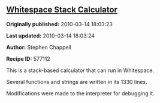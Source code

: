 ## [Whitespace Stack Calculator](https://code.activestate.com/recipes/577112-whitespace-stack-calculator)

**Originally published:** 2010-03-14 18:03:23

**Last updated:** 2010-03-14 18:03:24

**Author:** Stephen Chappell

**Recipe ID:** 577112

This is a stack-based calculator that can run in Whitespace.

Several functions and strings are written in its 1330 lines.

Modifications were made to the interpreter for debugging it.
